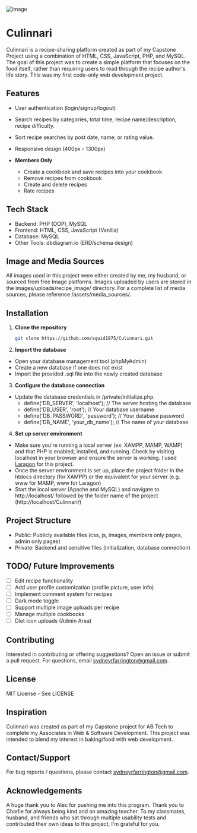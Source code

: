 ![image](https://github.com/user-attachments/assets/5cd7f070-de7c-4508-9fb2-919ec3c06fa3)

# Culinnari
Culinnari is a recipe-sharing platform created as part of my Capstone Project using a combination of HTML, CSS, JavaScript, PHP, and MySQL. The goal of this project was to create a simple platform that focuses on the food itself, rather than requiring users to read through the recipe author's life story. This was my first code-only web development project.

## Features
- User authentication (login/signup/logout)
- Search recipes by categories, total time, recipe name/description, recipe difficulty. 
- Sort recipe searches by post date, name, or rating value.
- Responsive design (400px - 1300px) 

- **Members Only** 
    - Create a cookbook and save recipes into your cookbook
    - Remove recipes from cookbook
    - Create and delete recipes
    - Rate recipes 


## Tech Stack
- Backend: PHP (OOP), MySQL
- Frontend: HTML, CSS, JavaScript (Vanilla)
- Database: MySQL
- Other Tools: dbdiagram.io (ERD/schema design)

## Image and Media Sources
All images used in this project were either created by me, my husband, or sourced from free Image platforms. 
Images uploaded by users are stored in the images/uploads/recipe_image/ directory. For a complete list of media sources, please reference /assets/media_sources/. 

## Installation
1. **Clone the repository**
   ```` bash
   git clone https://github.com/squid1975/Culinnari.git
2. **Import the database**
- Open your database management tool (phpMyAdmin)
- Create a new database if one does not exist
- Import the provided .sql file into the newly created database

3. **Configure the database connection**
- Update the database credentials in /private/initialize.php. 
    - define('DB_SERVER', 'localhost');  // The server hosting the database
    - define('DB_USER', 'root');         // Your database username
    - define('DB_PASSWORD', 'password'); // Your database password
    - define('DB_NAME', 'your_db_name'); // The name of your database

4. **Set up server environment**
- Make sure you're running a local server (ex: XAMPP, MAMP, WAMP) and that PHP is enabled, installed, and running. Check by visiting localhost in your browser and ensure the server is working. I used [Laragon](https://laragon.org/) for this project. 
- Once the server environment is set up, place the project folder in the htdocs directory (for XAMPP) or the equivalent for your server (e.g. www for MAMP, www for Laragon)
- Start the local server (Apache and MySQL) and navigate to http://localhost/ followed by the folder name of the project (http://localhost/Culinnari/)

## Project Structure
- Public: Publicly available files (css, js, images, members only pages, admin only pages)
- Private: Backend and sensitive files (initialization, database connection)

## TODO/ Future Improvements
- [ ] Edit recipe functionality 
- [ ] Add user profile customization (profile picture, user info)
- [ ] Implement comment system for recipes
- [ ] Dark mode toggle
- [ ] Support multiple image uploads per recipe
- [ ] Manage multiple cookbooks 
- [ ] Diet icon uploads (Admin Area)

## Contributing
Interested in contributing or offering suggestions? Open an issue or submit a pull request. For questions, email sydneyrfarrington@gmail.com.

## License
MIT License - See LICENSE 

## Inspiration 
Culinnari was created as part of my Capstone project for AB Tech to complete my Associates in Web & Software Development. This project was intended to blend my interest in baking/food with web development. 

## Contact/Support
For bug reports / questions, please contact sydneyrfarrington@gmail.com.

## Acknowledgements
A huge thank you to Alec for pushing me into this program.
Thank you to Charlie for always being kind and an amazing teacher. 
To my classmates, husband, and friends who sat through multiple usability tests and contributed their own ideas to this project, I'm grateful for you. 

